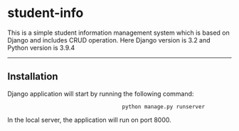 # student-info
This is a simple student information management system which is based on Django and includes CRUD operation.
Here Django version is 3.2 and Python version is 3.9.4


---------------------------------------------------------------------------

## Installation

Django application will start by running the following command:

                                        python manage.py runserver
                                        
In the local server, the application will run on port 8000.

